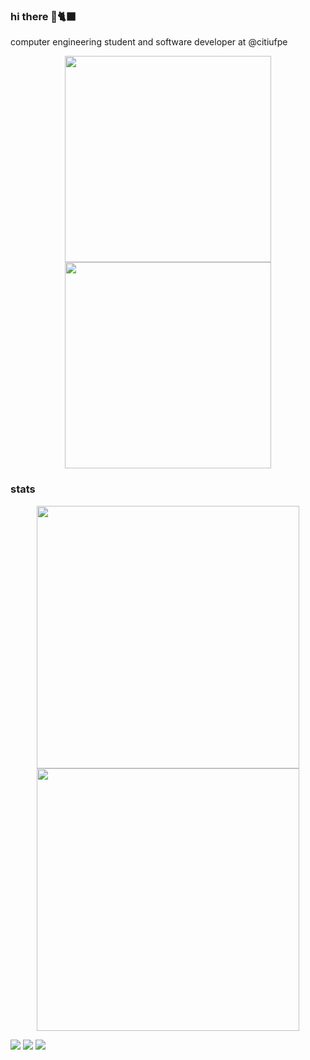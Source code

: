 ### hi there 🌈🐈‍⬛
<p>computer engineering student and software developer at @citiufpe </p>

<p align="center">
<a href="https://github.com/thaisnevest">
  <img width="330px" src="https://github-readme-stats.vercel.app/api/top-langs/?username=thaisnevest&hide_border=true&layout=compact&theme=github_dark"/>
  <img  width="330px" src="https://github.com/thaisnevest/thaisnevest/assets/56198772/9ead5599-6a7c-4502-afa2-4cc48f18f608"/>

</a>
</p>


### stats

<p align="center">
  <a href="https://github.com/thaisnevest">
    <img  width="420px" src="https://github-readme-stats.vercel.app/api?username=thaisnevest&show_icons=true&theme=dracula&hide_border=true" />
    <img  width="420px" src="https://github-readme-streak-stats.herokuapp.com/?user=thaisnevest&theme=dracula&hide_border=true" />
  </a>
</p>


<div> 
  <a href="https://instagram.com/thaisnevest" target="_blank"><img src="https://img.shields.io/badge/-Instagram-%23E4405F?style=for-the-badge&logo=instagram&logoColor=white" target="_blank"></a>
  <a href = "mailto:thaisnevesst@gmail.com"><img src="https://img.shields.io/badge/-Gmail-%23333?style=for-the-badge&logo=gmail&logoColor=white" target="_blank"></a>
  <a href="https://www.linkedin.com/in/thaisnevest" target="_blank"><img src="https://img.shields.io/badge/-LinkedIn-%230077B5?style=for-the-badge&logo=linkedin&logoColor=white" target="_blank"></a>  
</div>
